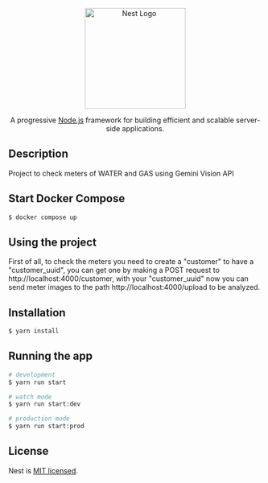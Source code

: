 <p align="center">
  <a href="http://nestjs.com/" target="blank"><img src="https://nestjs.com/img/logo-small.svg" width="200" alt="Nest Logo" /></a>
</p>

[circleci-image]: https://img.shields.io/circleci/build/github/nestjs/nest/master?token=abc123def456
[circleci-url]: https://circleci.com/gh/nestjs/nest

  <p align="center">A progressive <a href="http://nodejs.org" target="_blank">Node.js</a> framework for building efficient and scalable server-side applications.</p>
    <p align="center">

## Description

Project to check meters of WATER and GAS using Gemini Vision API

## Start Docker Compose 
```bash
$ docker compose up
```

## Using the project
First of all, to check the meters you need to create a "customer" to have a "customer_uuid", you can get one by making a POST request to http://localhost:4000/customer, with your "customer_uuid" now you can send meter images to the path http://localhost:4000/upload to be analyzed.

## Installation

```bash
$ yarn install
```

## Running the app

```bash
# development
$ yarn run start

# watch mode
$ yarn run start:dev

# production mode
$ yarn run start:prod
```

## License

Nest is [MIT licensed](LICENSE).
